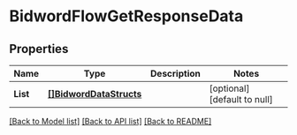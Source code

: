 # BidwordFlowGetResponseData

## Properties
Name | Type | Description | Notes
------------ | ------------- | ------------- | -------------
**List** | [**[]BidwordDataStructs**](bidword_data_structs.md) |  | [optional] [default to null]

[[Back to Model list]](../README.md#documentation-for-models) [[Back to API list]](../README.md#documentation-for-api-endpoints) [[Back to README]](../README.md)


